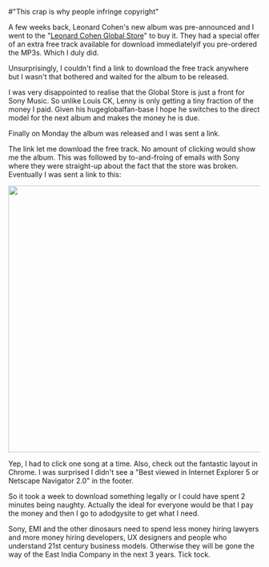 #"This crap is why people infringe copyright"

A few weeks back, Leonard Cohen's new album was pre-announced and I went to the "<a href="http://www.myplaydirect.com/leonard-cohen/">Leonard Cohen Global Store</a>" to buy it. They had a special offer of an extra free track available for download immediatelyif you pre-ordered the MP3s. Which I duly did.

Unsurprisingly, I couldn't find a link to download the free track anywhere but I wasn't that bothered and waited for the album to be released.

I was very disappointed to realise that the Global Store is just a front for Sony Music. So unlike Louis CK, Lenny is only getting a tiny fraction of the money I paid. Given his hugeglobalfan-base I hope he switches to the direct model for the next album and makes the money he is due.

Finally on Monday the album was released and I was sent a link.

The link let me download the free track. No amount of clicking would show me the album. This was followed by to-and-froing of emails with Sony where they were straight-up about the fact that the store was broken. Eventually I was sent a link to this:

<a href="http://conoroneill.net/wp-content/uploads/2012/02/sonymusic.png"><img class="alignnone  wp-image-549" title="sonymusic" src="http://conoroneill.net/wp-content/uploads/2012/02/sonymusic.png" alt="" width="673" height="532" /></a>

Yep, I had to click one song at a time. Also, check out the fantastic layout in Chrome. I was surprised I didn't see a "Best viewed in Internet Explorer 5 or Netscape Navigator 2.0" in the footer.

So it took a week to download something legally or I could have spent 2 minutes being naughty. Actually the ideal for everyone would be that I pay the money and then I go to adodgysite to get what I need.

Sony, EMI and the other dinosaurs need to spend less money hiring lawyers and more money hiring developers, UX designers and people who understand 21st century business models. Otherwise they will be gone the way of the East India Company in the next 3 years. Tick tock.

&nbsp;